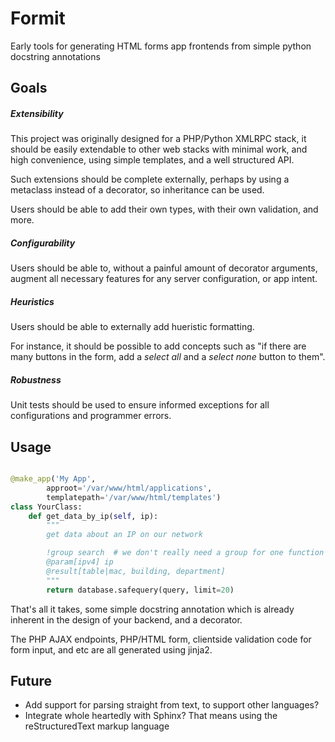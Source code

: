 # Formit

Early tools for generating HTML forms app frontends from simple python docstring annotations

## Goals

##### Extensibility

This project was originally designed for a PHP/Python XMLRPC stack, 
it should be easily extendable to other web stacks with minimal work, and high
convenience, using simple templates, and a well structured API.

Such extensions should be complete externally, perhaps by using a metaclass 
instead of a decorator, so inheritance can be used.

Users should be able to add their own types, with their own validation, and more.

##### Configurability

Users should be able to, without a painful amount of decorator arguments, 
augment all necessary features for any server configuration, or app intent.

##### Heuristics

Users should be able to externally add hueristic formatting.

For instance, it should be possible to add concepts such as "if there are many buttons in the form, add a *select all* and a *select none* button to them".

##### Robustness

Unit tests should be used to ensure informed exceptions for all configurations and programmer errors.

## Usage

```Python

@make_app('My App', 
        approot='/var/www/html/applications', 
        templatepath='/var/www/html/templates')
class YourClass:
    def get_data_by_ip(self, ip):
        """
        get data about an IP on our network

        !group search  # we don't really need a group for one function
        @param[ipv4] ip
        @result[table|mac, building, department]
        """
        return database.safequery(query, limit=20)

```

That's all it takes, some simple docstring annotation which is already inherent 
in the design of your backend, and a decorator.

The PHP AJAX endpoints, PHP/HTML form, clientside validation code for form input, and etc are all generated using jinja2.


## Future

* Add support for parsing straight from text, to support other languages?
* Integrate whole heartedly with Sphinx? That means using the reStructuredText markup language 
